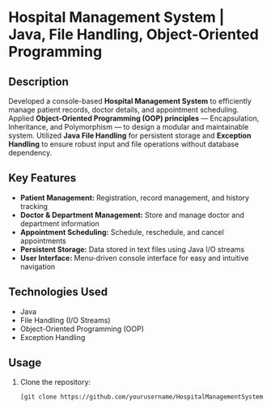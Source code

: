 # Hospital Management System | Java, File Handling, Object-Oriented Programming

## Description
Developed a console-based **Hospital Management System** to efficiently manage patient records, doctor details, and appointment scheduling. Applied **Object-Oriented Programming (OOP) principles** — Encapsulation, Inheritance, and Polymorphism — to design a modular and maintainable system. Utilized **Java File Handling** for persistent storage and **Exception Handling** to ensure robust input and file operations without database dependency.

## Key Features
- **Patient Management:** Registration, record management, and history tracking  
- **Doctor & Department Management:** Store and manage doctor and department information  
- **Appointment Scheduling:** Schedule, reschedule, and cancel appointments  
- **Persistent Storage:** Data stored in text files using Java I/O streams  
- **User Interface:** Menu-driven console interface for easy and intuitive navigation

## Technologies Used
- Java  
- File Handling (I/O Streams)  
- Object-Oriented Programming (OOP)  
- Exception Handling  

## Usage
1. Clone the repository:  
   ```bash
   [git clone https://github.com/yourusername/HospitalManagementSystem.git](https://github.com/Aryan-17806/Hospital-Management-System-.git)
